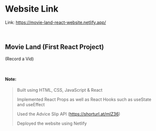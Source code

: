 # Website Link
Link: https://movie-land-react-website.netlify.app/

<br>

## Movie Land (First React Project)
(Record a Vid)



<br>




#### Note:
> Built using HTML, CSS, JavaScript & React
> 
> Implemented React Props as well as React Hooks such as useState and useEffect
> 
> Used the Advice Slip API (https://shorturl.at/mIZ36) 
> 
> Deployed the website using Netlify
> 

